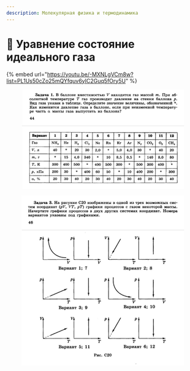 ```yaml
---
description: Молекулярная физика и термодинамика
---
```


# 📗 Уравнение состояние идеального газа

{% embed url="https://youtu.be/-MXNLgVCm8w?list=PL1Us50cZo25mQYfquv6yIC2Guq5fOry5U" %}

<figure><img src="../../../.gitbook/assets/image (4).png" alt=""><figcaption></figcaption></figure>

<figure><img src="../../../.gitbook/assets/image (3).png" alt=""><figcaption></figcaption></figure>
